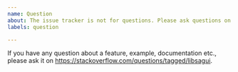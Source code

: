 ```yaml
---
name: Question
about: The issue tracker is not for questions. Please ask questions on https://stackoverflow.com/questions/tagged/libsagui.
labels: question

---
```


If you have any question about a feature, example, documentation etc., please ask it on https://stackoverflow.com/questions/tagged/libsagui.
